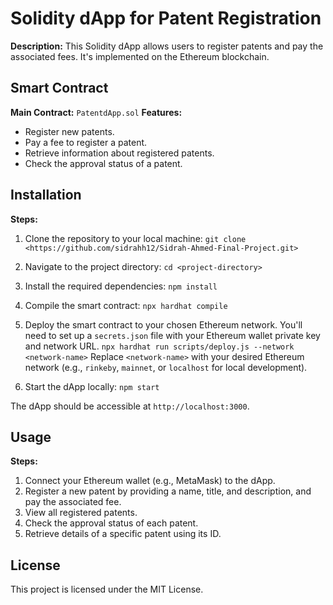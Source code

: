 # Solidity dApp for Patent Registration

**Description:**
This Solidity dApp allows users to register patents and pay the associated fees. It's implemented on the Ethereum blockchain.

## Smart Contract

**Main Contract:** `PatentdApp.sol`
**Features:**
- Register new patents.
- Pay a fee to register a patent.
- Retrieve information about registered patents.
- Check the approval status of a patent.

## Installation

**Steps:**
1. Clone the repository to your local machine:
```git clone <https://github.com/sidrahh12/Sidrah-Ahmed-Final-Project.git>```


2. Navigate to the project directory:
```cd <project-directory>```


3. Install the required dependencies:
```npm install```


4. Compile the smart contract:
```npx hardhat compile```


5. Deploy the smart contract to your chosen Ethereum network. You'll need to set up a `secrets.json` file with your Ethereum wallet private key and network URL.
```npx hardhat run scripts/deploy.js --network <network-name>```
Replace `<network-name>` with your desired Ethereum network (e.g., `rinkeby`, `mainnet`, or `localhost` for local development).


6. Start the dApp locally:
```npm start```


The dApp should be accessible at `http://localhost:3000`.

## Usage

**Steps:**
1. Connect your Ethereum wallet (e.g., MetaMask) to the dApp.
2. Register a new patent by providing a name, title, and description, and pay the associated fee.
3. View all registered patents.
4. Check the approval status of each patent.
5. Retrieve details of a specific patent using its ID.

## License

This project is licensed under the MIT License.

